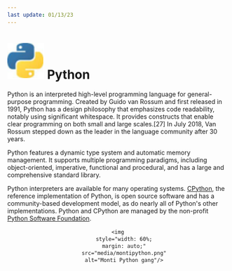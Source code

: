 ```yaml
---
last update: 01/13/23
---
```


# ![python-icon](media/icons/python-icon.svg) Python

Python is an interpreted high-level programming language for general-purpose programming. Created by Guido van Rossum and first released in 1991, Python has a design philosophy that emphasizes code readability, notably using significant whitespace. It provides constructs that enable clear programming on both small and large scales.[27] In July 2018, Van Rossum stepped down as the leader in the language community after 30 years.

Python features a dynamic type system and automatic memory management. It supports multiple programming paradigms, including object-oriented, imperative, functional and procedural, and has a large and comprehensive standard library.

Python interpreters are available for many operating systems. [CPython](https://en.wikipedia.org/wiki/CPython), the reference implementation of Python, is open source software and has a community-based development model, as do nearly all of Python's other implementations. Python and CPython are managed by the non-profit [Python Software Foundation](https://en.wikipedia.org/wiki/Python_Software_Foundation).

<div style="text-align: center;">

    <img
        style="width: 60%;
        margin: auto;"
        src="media/montipython.png"
        alt="Monti Python gang"/>

</div>
